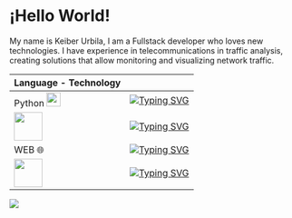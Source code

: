 # ¡Hello World!
My name is Keiber Urbila, I am a Fullstack developer who loves new technologies. I have experience in telecommunications in traffic analysis, creating solutions that allow monitoring and visualizing network traffic.

| Language - Technology |  |
| ------------------- | ----- |
| Python <img src="https://upload.wikimedia.org/wikipedia/commons/thumb/c/c3/Python-logo-notext.svg/115px-Python-logo-notext.svg.png"  width="25">           | [![Typing SVG](https://readme-typing-svg.demolab.com?font=Fira+Code&weight=1000&duration=1000&pause=1000&color=00A78E&vCenter=true&width=210&height=20&lines=Pandas;Flask;Django)](https://git.io/typing-svg)  |
| <img src="https://upload.wikimedia.org/wikipedia/commons/thumb/d/d9/Node.js_logo.svg/320px-Node.js_logo.svg.png" width="50">             | [![Typing SVG](https://readme-typing-svg.deamolab.com?font=Fira+Code&weight=1000&duration=1000&pause=1000&color=00A78E&vCenter=true&width=210&height=20&lines=Express;React;Vercel+-+Serverless)](https://git.io/typing-svg)  |
| WEB 🌐             | [![Typing SVG](https://readme-typing-svg.demolab.com?font=Fira+Code&weight=1000&duration=1000&pause=1000&color=00A78E&vCenter=true&width=110&height=20&lines=HTML;CSS;Javascript)](https://git.io/typing-svg) |
| <img src="https://upload.wikimedia.org/wikipedia/commons/thumb/8/82/Gnu-bash-logo.svg/216px-Gnu-bash-logo.svg.png"  width="50">             | [![Typing SVG](https://readme-typing-svg.demolab.com?font=Fira+Code&weight=1000&duration=1500&pause=2000&color=00A78E&vCenter=true&width=110&height=20&lines=Sys.+Admin)](https://git.io/typing-svg) |

<a href="https://github.com/drkostas">
	<img src="https://github-stats-alpha.vercel.app/api?username=metalpoch&cc=22272e&tc=fff&ic=00a78e&bc=000">
</a>



